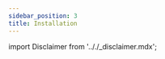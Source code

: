 ```yaml
---
sidebar_position: 3
title: Installation
---
```


import Disclaimer from '.././\_disclaimer.mdx';

<Disclaimer />

